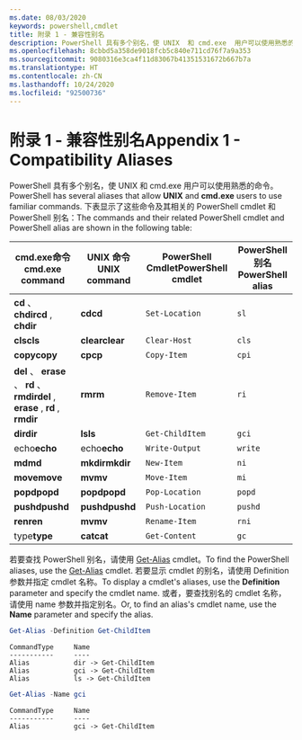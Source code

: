 ```yaml
---
ms.date: 08/03/2020
keywords: powershell,cmdlet
title: 附录 1 - 兼容性别名
description: PowerShell 具有多个别名，使 UNIX  和 cmd.exe  用户可以使用熟悉的命令。
ms.openlocfilehash: 8cbbd5a358de9018fcb5c840e711cd76f7a9a353
ms.sourcegitcommit: 9080316e3ca4f11d83067b41351531672b667b7a
ms.translationtype: HT
ms.contentlocale: zh-CN
ms.lasthandoff: 10/24/2020
ms.locfileid: "92500736"
---
```

# <a name="appendix-1---compatibility-aliases"></a><span data-ttu-id="187e2-104">附录 1 - 兼容性别名</span><span class="sxs-lookup"><span data-stu-id="187e2-104">Appendix 1 - Compatibility Aliases</span></span>

<span data-ttu-id="187e2-105">PowerShell 具有多个别名，使 UNIX  和 cmd.exe  用户可以使用熟悉的命令。</span><span class="sxs-lookup"><span data-stu-id="187e2-105">PowerShell has several aliases that allow **UNIX** and **cmd.exe** users to use familiar commands.</span></span>
<span data-ttu-id="187e2-106">下表显示了这些命令及其相关的 PowerShell cmdlet 和 PowerShell 别名：</span><span class="sxs-lookup"><span data-stu-id="187e2-106">The commands and their related PowerShell cmdlet and PowerShell alias are shown in the following table:</span></span>

|            <span data-ttu-id="187e2-107">cmd.exe命令</span><span class="sxs-lookup"><span data-stu-id="187e2-107">cmd.exe command</span></span>            | <span data-ttu-id="187e2-108">UNIX 命令</span><span class="sxs-lookup"><span data-stu-id="187e2-108">UNIX command</span></span> | <span data-ttu-id="187e2-109">PowerShell Cmdlet</span><span class="sxs-lookup"><span data-stu-id="187e2-109">PowerShell cmdlet</span></span> | <span data-ttu-id="187e2-110">PowerShell 别名</span><span class="sxs-lookup"><span data-stu-id="187e2-110">PowerShell alias</span></span> |
| ------------------------------------- | ------------ | ----------------- | ---------------- |
| <span data-ttu-id="187e2-111">**cd** 、 **chdir**</span><span class="sxs-lookup"><span data-stu-id="187e2-111">**cd** , **chdir**</span></span>                     | <span data-ttu-id="187e2-112">**cd**</span><span class="sxs-lookup"><span data-stu-id="187e2-112">**cd**</span></span>       | `Set-Location`    | `sl`             |
| <span data-ttu-id="187e2-113">**cls**</span><span class="sxs-lookup"><span data-stu-id="187e2-113">**cls**</span></span>                               | <span data-ttu-id="187e2-114">**clear**</span><span class="sxs-lookup"><span data-stu-id="187e2-114">**clear**</span></span>    | `Clear-Host`      | `cls`            |
| <span data-ttu-id="187e2-115">**copy**</span><span class="sxs-lookup"><span data-stu-id="187e2-115">**copy**</span></span>                              | <span data-ttu-id="187e2-116">**cp**</span><span class="sxs-lookup"><span data-stu-id="187e2-116">**cp**</span></span>       | `Copy-Item`       | `cpi`            |
| <span data-ttu-id="187e2-117">**del** 、 **erase** 、 **rd** 、 **rmdir**</span><span class="sxs-lookup"><span data-stu-id="187e2-117">**del** , **erase** , **rd** , **rmdir**</span></span> | <span data-ttu-id="187e2-118">**rm**</span><span class="sxs-lookup"><span data-stu-id="187e2-118">**rm**</span></span>       | `Remove-Item`     | `ri`             |
| <span data-ttu-id="187e2-119">**dir**</span><span class="sxs-lookup"><span data-stu-id="187e2-119">**dir**</span></span>                               | <span data-ttu-id="187e2-120">**ls**</span><span class="sxs-lookup"><span data-stu-id="187e2-120">**ls**</span></span>       | `Get-ChildItem`   | `gci`            |
| <span data-ttu-id="187e2-121">echo</span><span class="sxs-lookup"><span data-stu-id="187e2-121">**echo**</span></span>                              | <span data-ttu-id="187e2-122">echo</span><span class="sxs-lookup"><span data-stu-id="187e2-122">**echo**</span></span>     | `Write-Output`    | `write`          |
| <span data-ttu-id="187e2-123">**md**</span><span class="sxs-lookup"><span data-stu-id="187e2-123">**md**</span></span>                                | <span data-ttu-id="187e2-124">**mkdir**</span><span class="sxs-lookup"><span data-stu-id="187e2-124">**mkdir**</span></span>    | `New-Item`        | `ni`             |
| <span data-ttu-id="187e2-125">**move**</span><span class="sxs-lookup"><span data-stu-id="187e2-125">**move**</span></span>                              | <span data-ttu-id="187e2-126">**mv**</span><span class="sxs-lookup"><span data-stu-id="187e2-126">**mv**</span></span>       | `Move-Item`       | `mi`             |
| <span data-ttu-id="187e2-127">**popd**</span><span class="sxs-lookup"><span data-stu-id="187e2-127">**popd**</span></span>                              | <span data-ttu-id="187e2-128">**popd**</span><span class="sxs-lookup"><span data-stu-id="187e2-128">**popd**</span></span>     | `Pop-Location`    | `popd`           |
| <span data-ttu-id="187e2-129">**pushd**</span><span class="sxs-lookup"><span data-stu-id="187e2-129">**pushd**</span></span>                             | <span data-ttu-id="187e2-130">**pushd**</span><span class="sxs-lookup"><span data-stu-id="187e2-130">**pushd**</span></span>    | `Push-Location`   | `pushd`          |
| <span data-ttu-id="187e2-131">**ren**</span><span class="sxs-lookup"><span data-stu-id="187e2-131">**ren**</span></span>                               | <span data-ttu-id="187e2-132">**mv**</span><span class="sxs-lookup"><span data-stu-id="187e2-132">**mv**</span></span>       | `Rename-Item`     | `rni`            |
| <span data-ttu-id="187e2-133">type</span><span class="sxs-lookup"><span data-stu-id="187e2-133">**type**</span></span>                              | <span data-ttu-id="187e2-134">**cat**</span><span class="sxs-lookup"><span data-stu-id="187e2-134">**cat**</span></span>      | `Get-Content`     | `gc`             |

<span data-ttu-id="187e2-135">若要查找 PowerShell 别名，请使用 [Get-Alias](xref:Microsoft.PowerShell.Utility.Get-Alias) cmdlet。</span><span class="sxs-lookup"><span data-stu-id="187e2-135">To find the PowerShell aliases, use the [Get-Alias](xref:Microsoft.PowerShell.Utility.Get-Alias) cmdlet.</span></span> <span data-ttu-id="187e2-136">若要显示 cmdlet 的别名，请使用 Definition  参数并指定 cmdlet 名称。</span><span class="sxs-lookup"><span data-stu-id="187e2-136">To display a cmdlet's aliases, use the **Definition** parameter and specify the cmdlet name.</span></span>
<span data-ttu-id="187e2-137">或者，要查找别名的 cmdlet 名称，请使用 name  参数并指定别名。</span><span class="sxs-lookup"><span data-stu-id="187e2-137">Or, to find an alias's cmdlet name, use the **Name** parameter and specify the alias.</span></span>

```powershell
Get-Alias -Definition Get-ChildItem
```

```Output
CommandType     Name
-----------     ----
Alias           dir -> Get-ChildItem
Alias           gci -> Get-ChildItem
Alias           ls -> Get-ChildItem
```

```powershell
Get-Alias -Name gci
```

```Output
CommandType     Name
-----------     ----
Alias           gci -> Get-ChildItem
```
